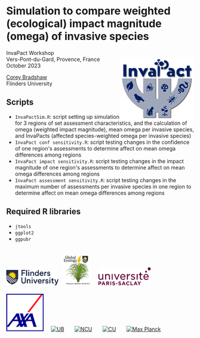 # Simulation to compare weighted (ecological) impact magnitude (omega) of invasive species
<img align="right" src="www/InvaPact logo.jpg" alt="InvaPact logo" width="200" style="margin-top: 20px">

InvaPact Workshop<br>
Vers-Pont-du-Gard, Provence, France<br>
October 2023<br>

<a href="https://github.com/cjabradshaw">Corey Bradshaw</a><br>
Flinders University<br>

## Scripts
- <code>InvaPactSim.R</code>: script setting up simulation for 3 regions of set assessment characteristics, and the calculation of omega (weighted impact magnitude), mean omega per invasive species, and InvaPacts (affected species-weighted omega per invasive species)
- <code>InvaPact conf sensitivity.R</code>: script testing changes in the confidence of one region's assessments to determine affect on mean omega differences among regions 
- <code>InvaPact impact sensitivity.R</code>: script testing changes in the impact magnitude of one region's assessments to determine affect on mean omega differences among regions
- <code>InvaPact assessment sensitivity.R</code>: script testing changes in the maximum number of assessments per invasive species in one region to determine affect on mean omega differences among regions 

## Required R libraries
- <code>jtools</code>
- <code>ggplot2</code>
- <code>ggpubr</code>

<p><a href="https://www.flinders.edu.au"><img align="bottom-left" src="www/Flinders_University_Logo_Horizontal_RGB_Master.png" alt="Flinders University" width="140" style="margin-top: 20px"></a> &nbsp; <a href="https://globalecologyflinders.com"><img align="bottom-left" src="www/GEL Logo Kaurna New Transp.png" alt="GEL" width="75" style="margin-top: 20px"></a> &nbsp; &nbsp; <a href="https://www.universite-paris-saclay.fr/"><img align="bottom-left" src="www/UPSlogo.png" alt="UPS" width="140" style="margin-top: 20px"></a> &nbsp; &nbsp; <a href="https://www.axa.com/"><img align="bottom-left" src="www/AXAlogo.png" alt="AXA" width="100" style="margin-top: 20px"></a> &nbsp; &nbsp; <a href="https://www.bristol.ac.uk"><img align="bottom-left" src="www/UBlogo.png" alt="UB" width="80" style="margin-top: 20px"></a> &nbsp; &nbsp; &nbsp; <a href="https://www.naturalis.nl/en"><img align="bottom-left" src="www/NBClogo.png" alt="NCU" width="50" style="margin-top: 20px"></a> &nbsp; &nbsp; &nbsp; <a href="https://www.curtin.edu.au/"><img align="bottom-left" src="www/CUlogo.png" alt="CU" width="40" style="margin-top: 20px"></a> &nbsp; &nbsp; &nbsp; <a href="https://www.eva.mpg.de/index/"><img align="bottom-left" src="www/maxplancklogo.png" alt="Max Planck" width="80" style="margin-top: 20px"></a></p>
